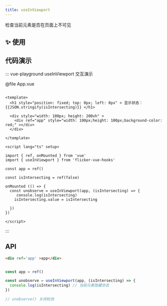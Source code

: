 ```yaml
---
title: useInViewport
---
```


检查当前元素是否在页面上不可见


## ✨ 使用

## 代码演示
::: vue-playground useInViewport 交互演示

@file App.vue

```vue

<template>
  <h1 style="position: fixed; top: 0px; left: 0px" > 显示状态： {{JSON.stringify(isIntersecting)}} </h1>

  <div style="width: 100px; height: 200vh" >
    <div ref="app" style="width: 100px;height: 100px;background-color: red;" ></div>
  </div>

</template>

<script lang="ts" setup>

import { ref, onMounted } from 'vue'
import { useInViewport } from 'flicker-vue-hooks'

const app = ref()

const isIntersecting = ref(false)

onMounted (() => {
  const unobserve = useInViewport(app, (isIntersecting) => {
     console.log(isIntersecting)
    isIntersecting.value = isIntersecting
   
  })
}) 

</script>

```

<!-- @include: ../../common/import.md -->


:::

## API

```html
<div ref='app' >app</div>
```

```typescript

const app = ref()

const unobserve = useInViewport(app, (isIntersecting) => {
  console.log(isIntersecting) // 当前元素隐藏状态
})

// unobserve() 关闭检测

```
